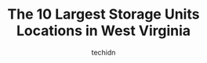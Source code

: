 ---
layout: ampstory
image: https://i0.wp.com/paketmu.com/wp-content/uploads/2023/06/mini-mall-storage-0-in-west-virginia-1686371310.jpeg?resize=640,853
author: techidn
featured: false
description: Explore the diverse Storage Unit scene in West Virginia, home to an incredible selection of 10 establishments catering to every taste. Whether youre in search of iconic favorites or undisco
title: The 10 Largest Storage Units Locations in West Virginia
cover:
   title: The 10 Largest Storage Units Locations in West Virginia
   subtitle: RICKPATE
   background: https://paketmu.com/wp-content/uploads/2023/06/mini-mall-storage-0-in-west-virginia-1686371310.jpeg

pages: 
 - layout: thirds
   top: <h1>#1 Self Storage Plus</h1>
   bottom: "<p>I am very frustrated with Self Storage Plus Ranson due to continued rising cost. In less than a year, our storage unit price has raised $100. It is particularly frustrati</p>"
   background: https://paketmu.com/wp-content/uploads/2023/06/mini-mall-storage-1-in-west-virginia-1686371311.jpeg
   backgroundblur: true
 - layout: thirds
   top: <h1>#2 Self Storage Plus</h1>
   bottom: "<p>These folks are just the best I have dealt with.  Carla, the manager, knows her stuff!  And her team is great all around.  They were very helpful and kind to me for the 7</p>"
   background: https://paketmu.com/wp-content/uploads/2023/06/mini-mall-storage-2-in-west-virginia-1686371312.jpeg
   cta:
      link: https://paketmu.com/the-10-largest-storage-units-locations-in-west-virginia/
      text: The 10 Largest Storage Units Locations in West Virginia
 - layout: thirds
   top: <h1>#3 Rhino Self Storage - Bridgeport</h1>
   bottom: "<p>Paid for a unit and cant get in to the units. Access code that was emailed to me doesnt work and there is no one local at the location or that can be called. The ph</p>"
   background: https://paketmu.com/wp-content/uploads/2023/06/mini-mall-storage-3-in-west-virginia-1686371312.jpeg
   cta:
      link: https://paketmu.com/the-10-largest-storage-units-locations-in-west-virginia/
      text: The 10 Largest Storage Units Locations in West Virginia
 - layout: thirds
   top: <h1>#4 Murphys Mini Storage and More</h1>
   bottom: "<p>105 Pickens Rd, Nitro, WV 25143, United States</p>"
   background: https://images.unsplash.com/photo-1540457036297-448b6b99e91c?ixlib=rb-4.0.3&ixid=MnwxMjA3fDB8MHxwaG90by1wYWdlfHx8fGVufDB8fHx8&auto=format&fit=crop&w=640&h=853&q=80
   cta:
      link: https://paketmu.com/the-10-largest-storage-units-locations-in-west-virginia/
      text: The 10 Largest Storage Units Locations in West Virginia
 - layout: thirds
   top: <h1>#5 Mini Mall Storage</h1>
   bottom: "<p>901 1st Ave S, Nitro, WV 25143, United States</p>"
   background: https://images.unsplash.com/photo-1614648718611-0635f29016cb?ixlib=rb-4.0.3&ixid=MnwxMjA3fDB8MHxwaG90by1wYWdlfHx8fGVufDB8fHx8&auto=format&fit=crop&w=640&h=853&q=80
   cta:
      link: https://paketmu.com/the-10-largest-storage-units-locations-in-west-virginia/
      text: The 10 Largest Storage Units Locations in West Virginia
 - layout: thirds
   top: <h1>#6 Safe Store Self Storage</h1>
   bottom: "<p>2159 Winchester Ave A, Martinsburg, WV 25405, United States</p>"
   background: https://images.unsplash.com/photo-1552083974-186346191183?ixlib=rb-4.0.3&ixid=MnwxMjA3fDB8MHxwaG90by1wYWdlfHx8fGVufDB8fHx8&auto=format&fit=crop&w=640&h=853&q=80
   cta:
      link: https://paketmu.com/the-10-largest-storage-units-locations-in-west-virginia/
      text: The 10 Largest Storage Units Locations in West Virginia
 - layout: thirds
   top: <h1>#7 IncaAztec Self Storage - Pea Ridge</h1>
   bottom: "<p>10 Stor Mor Dr, Huntington, WV 25705, United States</p>"
   background: https://images.unsplash.com/photo-1546497974-b213c9efb599?ixlib=rb-4.0.3&ixid=MnwxMjA3fDB8MHxwaG90by1wYWdlfHx8fGVufDB8fHx8&auto=format&fit=crop&w=640&h=853&q=80
   cta:
      link: https://paketmu.com/the-10-largest-storage-units-locations-in-west-virginia/
      text: The 10 Largest Storage Units Locations in West Virginia
 - layout: thirds
   middle: Continue reading...
   background: https://images.unsplash.com/photo-1524169358666-79f22534bc6e?ixlib=rb-4.0.3&ixid=MnwxMjA3fDB8MHxwaG90by1wYWdlfHx8fGVufDB8fHx8&auto=format&fit=crop&w=640&h=853&q=80
   cta:
      link: https://paketmu.com/the-10-largest-storage-units-locations-in-west-virginia/
      text: The 10 Largest Storage Units Locations in West Virginia
      
---